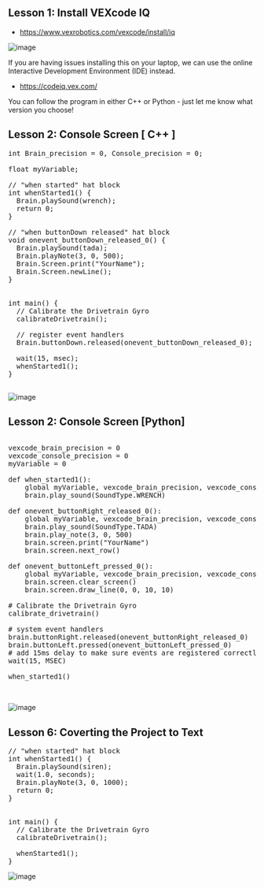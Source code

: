 ## Lesson 1: Install VEXcode IQ
* https://www.vexrobotics.com/vexcode/install/iq
  
![image](https://github.com/ions29/cpp-reading-material/assets/127531384/24811db4-2bf7-43a8-bd1d-f620f6cb0581)


If you are having issues installing this on your laptop, we can use the online Interactive Development Environment (IDE) instead.
* https://codeiq.vex.com/


You can follow the program in either C++ or Python - just let me know what version you choose!

## Lesson 2: Console Screen [ C++ ]

<pre>
int Brain_precision = 0, Console_precision = 0;

float myVariable;

// "when started" hat block
int whenStarted1() {
  Brain.playSound(wrench);
  return 0;
}

// "when buttonDown released" hat block
void onevent_buttonDown_released_0() {
  Brain.playSound(tada);
  Brain.playNote(3, 0, 500);
  Brain.Screen.print("YourName");
  Brain.Screen.newLine();
}


int main() {
  // Calibrate the Drivetrain Gyro
  calibrateDrivetrain();

  // register event handlers
  Brain.buttonDown.released(onevent_buttonDown_released_0);

  wait(15, msec);
  whenStarted1();
}
  
</pre>

![image](https://github.com/ions29/cpp-reading-material/assets/127531384/3f865396-05dc-4754-9b97-5f4c44ae2adc)


## Lesson 2: Console Screen [Python]

<pre> 
vexcode_brain_precision = 0
vexcode_console_precision = 0
myVariable = 0

def when_started1():
    global myVariable, vexcode_brain_precision, vexcode_console_precision
    brain.play_sound(SoundType.WRENCH)

def onevent_buttonRight_released_0():
    global myVariable, vexcode_brain_precision, vexcode_console_precision
    brain.play_sound(SoundType.TADA)
    brain.play_note(3, 0, 500)
    brain.screen.print("YourName")
    brain.screen.next_row()

def onevent_buttonLeft_pressed_0():
    global myVariable, vexcode_brain_precision, vexcode_console_precision
    brain.screen.clear_screen()
    brain.screen.draw_line(0, 0, 10, 10)

# Calibrate the Drivetrain Gyro
calibrate_drivetrain()

# system event handlers
brain.buttonRight.released(onevent_buttonRight_released_0)
brain.buttonLeft.pressed(onevent_buttonLeft_pressed_0)
# add 15ms delay to make sure events are registered correctly.
wait(15, MSEC)

when_started1()


</pre>

![image](https://github.com/ions29/cpp-reading-material/assets/127531384/18d93fbc-cdaf-4663-9d8a-92403e9a03da)







## Lesson 6: Coverting the Project to Text

<pre>
// "when started" hat block
int whenStarted1() {
  Brain.playSound(siren);
  wait(1.0, seconds);
  Brain.playNote(3, 0, 1000);
  return 0;
}


int main() {
  // Calibrate the Drivetrain Gyro
  calibrateDrivetrain();

  whenStarted1();
}
</pre>
![image](https://github.com/ions29/cpp-reading-material/assets/127531384/ed1b35ef-3970-47e7-a811-b47fbc465974)


